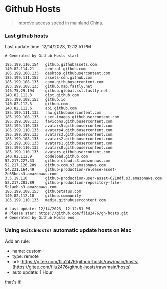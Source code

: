 # Github Hosts

> Improve access speed in mainland China.

### Last github hosts

Last update time: 12/14/2023, 12:12:51 PM

```base
# Generated by Github Hosts start 

185.199.110.154   github.githubassets.com
140.82.114.21     central.github.com
185.199.108.133   desktop.githubusercontent.com
185.199.111.153   assets-cdn.github.com
185.199.108.133   camo.githubusercontent.com
185.199.108.133   github.map.fastly.net
146.75.29.194     github.global.ssl.fastly.net
140.82.112.3      gist.github.com
185.199.108.153   github.io
140.82.112.3      github.com
140.82.112.6      api.github.com
185.199.111.133   raw.githubusercontent.com
185.199.108.133   user-images.githubusercontent.com
185.199.108.133   favicons.githubusercontent.com
185.199.110.133   avatars5.githubusercontent.com
185.199.110.133   avatars4.githubusercontent.com
185.199.108.133   avatars3.githubusercontent.com
185.199.108.133   avatars2.githubusercontent.com
185.199.108.133   avatars1.githubusercontent.com
185.199.110.133   avatars0.githubusercontent.com
185.199.110.133   avatars.githubusercontent.com
140.82.112.9      codeload.github.com
52.217.227.33     github-cloud.s3.amazonaws.com
52.217.126.209    github-com.s3.amazonaws.com
54.231.164.49     github-production-release-asset-2e65be.s3.amazonaws.com
3.5.19.110        github-production-user-asset-6210df.s3.amazonaws.com
52.217.203.89     github-production-repository-file-5c1aeb.s3.amazonaws.com
185.199.108.153   githubstatus.com
140.82.112.18     github.community
185.199.110.133   media.githubusercontent.com

# Last update: 12/14/2023, 12:12:51 PM
# Please star: https://github.com/fliu2476/gh-hosts.git
# Generated by Github Hosts end
```

### Using `SwitchHosts!` automatic update hosts on Mac
Add an rule:
- name: custom
- type: remote
- url: [https://gitee.com/fliu2476/github-hosts/raw/main/hosts](https://gitee.com/fliu2476/github-hosts/raw/main/hosts)
- auto update: 1 Hour

that's it!

